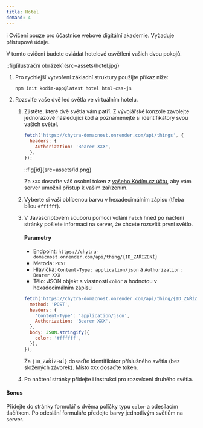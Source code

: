 ```yaml
---
title: Hotel
demand: 4
---
```


ℹ️ Cvičení pouze pro účastnice webové digitální akademie. Vyžaduje přístupové údaje.

V tomto cvičení budete ovládat hotelové osvětlení vašich dvou pokojů.

::fig[ilustrační obrázek]{src=assets/hotel.jpg}

1.  Pro rychlejší vytvoření základní struktury použijte příkaz níže:

    ```bash
    npm init kodim-app@latest hotel html-css-js
    ```

1.  Rozsviťe vaše dvě led světla ve virtuálním hotelu.

    1.  Zjistěte, které dvě světla vám patří. Z vývojářské konzole zavolejte jednorázově následující kód a poznamenejte si identifikátory svou vašich světel.

        ```js
        fetch('https://chytra-domacnost.onrender.com/api/things', {
          headers: {
            Authorization: 'Bearer XXX',
          },
        });
        ```

        ::fig[id]{src=assets/id.png}

        Za `XXX` dosaďte váš osobní token z [vašeho Kódím.cz účtu](https://kodim.cz/ucet), aby vám server umožnil přístup k vašim zařízením.

    1.  Vyberte si vaši oblíbenou barvu v hexadecimálním zápisu (třeba bílou `#ffffff`).

    1.  V Javascriptovém souboru pomocí volání `fetch` hned po načtení stránky pošlete informaci na server, že chcete rozsvítit první světlo.

        #### Parametry

        - Endpoint: `https://chytra-domacnost.onrender.com/api/thing/{ID_ZAŘÍZENÍ}`
        - Metoda: `POST`
        - Hlavička: `Content-Type: application/json` a `Authorization: Bearer XXX`
        - Tělo: JSON objekt s vlastností `color` a hodnotou v hexadecimálním zápisu

        ```js
        fetch('https://chytra-domacnost.onrender.com/api/thing/{ID_ZAŘÍZENÍ}', {
          method: 'POST',
          headers: {
            'Content-Type': 'application/json',
            Authorization: 'Bearer XXX',
          },
          body: JSON.stringify({
            color: '#ffffff',
          }),
        });
        ```

        Za `{ID_ZAŘÍZENÍ}` dosaďte identifikátor příslušného světla (bez složených závorek). Místo `XXX` dosaďte token.

    1.  Po načtení stránky přidejte i instrukci pro rozsvícení druhého světla.

#### Bonus

Přidejte do stránky formulář s dvěma políčky typu `color` a odesílacím tlačítkem. Po odeslání formuláře předejte barvy jednotlivým světlům na server.
